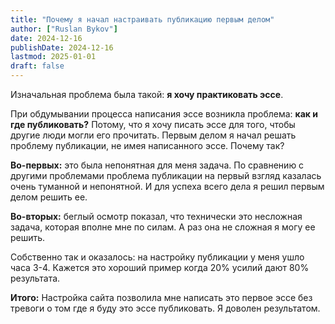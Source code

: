 ```yaml
---
title: "Почему я начал настраивать публикацию первым делом"
author: ["Ruslan Bykov"]
date: 2024-12-16
publishDate: 2024-12-16
lastmod: 2025-01-01
draft: false
---
```


Изначальная проблема была такой: **я хочу практиковать эссе**.

При обдумывании процесса написания эссе возникла проблема: **как и где публиковать?**
Потому, что я хочу писать эссе для того, чтобы другие люди могли его прочитать.
Первым делом я начал решать проблему публикации, не имея написанного эссе. Почему так?

**Во-первых:** это была непонятная для меня задача.
По сравнению с другими проблемами проблема публикации на первый взгляд казалась очень туманной и непонятной.
И для успеха всего дела я решил первым делом решить ее.

**Во-вторых:** беглый осмотр показал, что технически это несложная задача, которая вполне мне по силам. А раз она не сложная я могу ее решить.

Собственно так и оказалось: на настройку публикации у меня ушло часа 3-4.
Кажется это хороший пример когда 20% усилий дают 80% результата.

**Итого:**
Настройка сайта позволила мне написать это первое эссе без тревоги о том где я буду это эссе публиковать.
Я доволен результатом.
